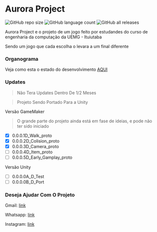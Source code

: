 # Aurora Project

<!--- https://shields.io --->

![GitHub repo size](https://img.shields.io/github/repo-size/XinguHe/aurora-project)
![GitHub language count](https://img.shields.io/github/languages/count/XinguHe/aurora-project)
![GitHub all releases](https://img.shields.io/github/downloads/XinguHe/aurora-project/total)

Aurora Project e o projeto de um jogo feito por estudandes do curso de engenharia da computação da UEMG - Ituiutaba

Sendo um jogo que cada escolha o levara a um final diferente

### Organograma

Veja como esta o estado do desenvolvimento [AQUI](https://trello.com/b/tcVUTd8K/project-aurora)

### Updates
>Não Tera Updates Dentro De 1/2 Meses

>Projeto Sendo Portado Para a Unity 

Versão GameMaker

>O grande parte do projeto ainda está em fase de ideias, e pode não ter sido iniciado

- [x] 0.0.0.1D_Walk_proto
- [x] 0.0.0.2D_Colision_proto
- [x] 0.0.0.3D_Camera_proto
- [ ] 0.0.0.4D_Item_proto
- [ ] 0.0.0.5D_Early_Gamplay_proto

Versão Unity

- [ ] 0.0.0.0A_D_Test
- [ ] 0.0.0.0B_D_Port
 
### Deseja Ajudar Com O Projeto 

Gmail: [link](guilhermecaetanno87123@gmail.com)
  
Whatsapp: [link](https://api.whatsapp.com/send/?phone=%2B5534996386599&text=Ol%C3%A1%2C+XinguheProd&type=phone_number&app_absent=0)

Instagram: [link](https://www.instagram.com/xinguheprod/)
